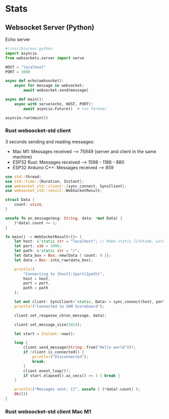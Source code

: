 # Stats

## Websocket Server (Python)
Echo server
```python
#!/usr/bin/env python
import asyncio
from websockets.server import serve

HOST = "localhost"
PORT = 3000

async def echo(websocket):
    async for message in websocket:
        await websocket.send(message)

async def main():
    async with serve(echo, HOST, PORT):
        await asyncio.Future()  # run forever

asyncio.run(main())
```

### Rust websocket-std client

3 seconds sending and reading messages: 
- Mac M1: Messages received --> 75949 (server and client in the same machine)
- ESP32 Rust: Messages received --> 1598 - 1186 - 880
- ESP32 Arduino C++: Messages received --> 859

```rust
use std::thread;
use std::time::{Duration, Instant};
use websocket_std::client::{sync_connect, SyncClient};
use websocket_std::result::WebSocketResult;

struct Data {
    count: usize,
}

unsafe fn on_message(msg: String, data: *mut Data) {
    (*data).count += 1;
}

fn main() -> WebSocketResult<()> {
    let host: &'static str = "localhost"; // Make static lifetime, &str lives for the entire lifetime of the running program.
    let port: u16 = 3000;
    let path: &'static str = "/";
    let data_box = Box::new(Data { count: 0 });
    let data = Box::into_raw(data_box);

    println!(
        "Connecting to {host}:{port}{path}",
        host = host,
        port = port,
        path = path
    );

    let mut client: SyncClient<'static, Data> = sync_connect(host, port, path)?;
    println!("Connected to VAM Scoreboard");

    client.set_response_cb(on_message, data);

    client.set_message_size(1024);

    let start = Instant::now();

    loop {
        client.send_message(String::from("Hello world"))?;
        if !client.is_connected() {
            println!("Disconnected");
            break;
        }
        client.event_loop()?;
        if start.elapsed().as_secs() >= 3 { break }
    }

    println!("Messages sent: {}", unsafe { (*data).count} );
    Ok(())
}

```

### Rust websocket-std client Mac M1